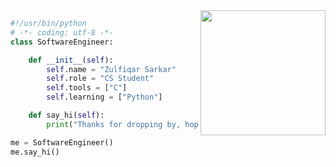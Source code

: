 
<img align='right' src='https://user-images.githubusercontent.com/5713670/87202985-820dcb80-c2b6-11ea-9f56-7ec461c497c3.gif' width='200"'>


```python
#!/usr/bin/python
# -*- coding: utf-8 -*-
class SoftwareEngineer:

    def __init__(self):
        self.name = "Zulfiqar Sarkar"
        self.role = "CS Student"
        self.tools = ["C"]
        self.learning = ["Python"]

    def say_hi(self):
        print("Thanks for dropping by, hope you find some of my work interesting.")

me = SoftwareEngineer()
me.say_hi()
```
